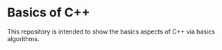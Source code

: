 # Basics of C++

This repository is intended to show the basics aspects of C++ via basics algorithms.

